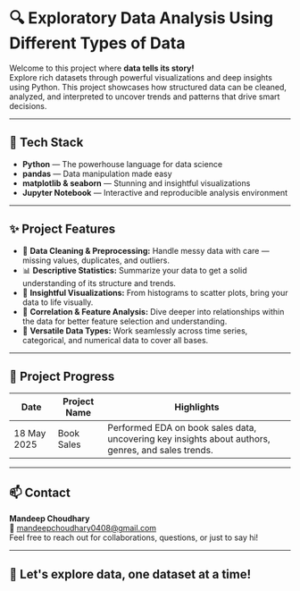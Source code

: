 # 🔍 Exploratory Data Analysis Using Different Types of Data

Welcome to this project where **data tells its story!**  
Explore rich datasets through powerful visualizations and deep insights using Python. This project showcases how structured data can be cleaned, analyzed, and interpreted to uncover trends and patterns that drive smart decisions.

---

## 🧰 Tech Stack

- **Python** — The powerhouse language for data science  
- **pandas** — Data manipulation made easy  
- **matplotlib & seaborn** — Stunning and insightful visualizations  
- **Jupyter Notebook** — Interactive and reproducible analysis environment

---

## ✨ Project Features

- 🧹 **Data Cleaning & Preprocessing:** Handle messy data with care — missing values, duplicates, and outliers.  
- 📊 **Descriptive Statistics:** Summarize your data to get a solid understanding of its structure and trends.  
- 🎨 **Insightful Visualizations:** From histograms to scatter plots, bring your data to life visually.  
- 🔗 **Correlation & Feature Analysis:** Dive deeper into relationships within the data for better feature selection and understanding.  
- 🔄 **Versatile Data Types:** Work seamlessly across time series, categorical, and numerical data to cover all bases.

---

## 🚀 Project Progress

| Date        | Project Name | Highlights                                          |
|-------------|--------------|----------------------------------------------------|
| 18 May 2025 | Book Sales   | Performed EDA on book sales data, uncovering key insights about authors, genres, and sales trends. |

---

## 📫 Contact

**Mandeep Choudhary**  
📧 mandeepchoudhary0408@gmail.com  
Feel free to reach out for collaborations, questions, or just to say hi!

---

## 🔗 Let's explore data, one dataset at a time!
